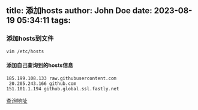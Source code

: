 title: 添加hosts
author: John Doe
date: 2023-08-19 05:34:11
tags:
---
### 添加hosts到文件
```
vim /etc/hosts
```
#### 添加自己查询到的hosts信息
```
185.199.108.133 raw.githubusercontent.com
 20.205.243.166 github.com
151.101.1.194 github.global.ssl.fastly.net
```
[查询地址](https://www.ip138.com/)